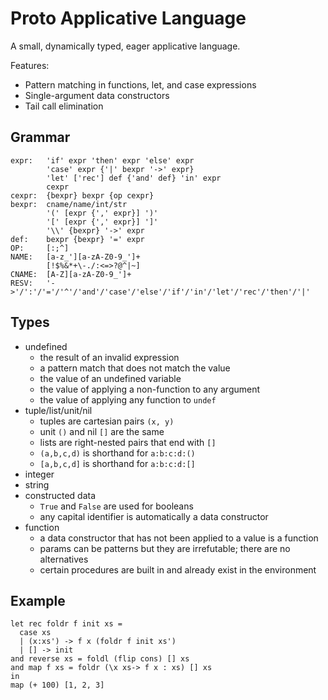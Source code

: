 # Proto Applicative Language
A small, dynamically typed, eager applicative language.

Features:
- Pattern matching in functions, let, and case expressions
- Single-argument data constructors
- Tail call elimination

## Grammar
```
expr:   'if' expr 'then' expr 'else' expr
        'case' expr {'|' bexpr '->' expr}
        'let' ['rec'] def {'and' def} 'in' expr
        cexpr
cexpr:  {bexpr} bexpr {op cexpr}
bexpr:  cname/name/int/str
        '(' [expr {',' expr}] ')'
        '[' [expr {',' expr}] ']'
        '\\' {bexpr} '->' expr
def:    bexpr {bexpr} '=' expr
OP:     [:;^]
NAME:   [a-z_'][a-zA-Z0-9_']+
        [!$%&*+\-./:<=>?@^|~]
CNAME:  [A-Z][a-zA-Z0-9_']+
RESV:   '->'/':'/'='/'^'/'and'/'case'/'else'/'if'/'in'/'let'/'rec'/'then'/'|'
```

## Types
- undefined
  - the result of an invalid expression
  - a pattern match that does not match the value
  - the value of an undefined variable
  - the value of applying a non-function to any argument
  - the value of applying any function to `undef`
- tuple/list/unit/nil
  - tuples are cartesian pairs `(x, y)`
  - unit `()` and nil `[]` are the same
  - lists are right-nested pairs that end with `[]`
  - `(a,b,c,d)` is shorthand for `a:b:c:d:()`
  - `[a,b,c,d]` is shorthand for `a:b:c:d:[]`
- integer
- string
- constructed data
  - `True` and `False` are used for booleans
  - any capital identifier is automatically a data constructor
- function
  - a data constructor that has not been applied to a value is a function
  - params can be patterns but they are irrefutable; there are no alternatives
  - certain procedures are built in and already exist in the environment

## Example
```
let rec foldr f init xs =
  case xs
  | (x:xs') -> f x (foldr f init xs')
  | [] -> init
and reverse xs = foldl (flip cons) [] xs
and map f xs = foldr (\x xs-> f x : xs) [] xs
in
map (+ 100) [1, 2, 3]
```
